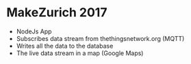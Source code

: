 # MakeZurich 2017 

- NodeJs App
- Subscribes data stream from thethingsnetwork.org (MQTT)
- Writes all the data to the database
- The live data stream in a map (Google Maps)

